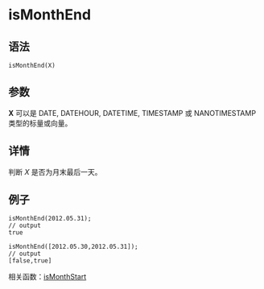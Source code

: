 # isMonthEnd

## 语法

`isMonthEnd(X)`

## 参数

**X** 可以是 DATE, DATEHOUR, DATETIME, TIMESTAMP 或 NANOTIMESTAMP
类型的标量或向量。

## 详情

判断 *X* 是否为月末最后一天。

## 例子

```
isMonthEnd(2012.05.31);
// output
true

isMonthEnd([2012.05.30,2012.05.31]);
// output
[false,true]
```

相关函数：[isMonthStart](isMonthStart.html)

